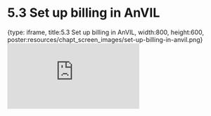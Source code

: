 # 5.3 Set up billing in AnVIL
 
{type: iframe, title:5.3 Set up billing in AnVIL, width:800, height:600, poster:resources/chapt_screen_images/set-up-billing-in-anvil.png}
![](https://sayumiyork.github.io/c-moor-ottr-generic/set-up-billing-in-anvil.html)
 

 
